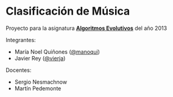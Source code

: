 Clasificación de Música
=======================

Proyecto para la asignatura [__Algoritmos Evolutivos__](http://www.fing.edu.uy/inco/cursos/geneticos/pmwiki/index.php?n=Main.HomePage) del año 2013

Integrantes:
- María Noel Quiñones ([@manoqui](https://github.com/manoqui))
- Javier Rey ([@vierja](https://github.com/vierja))

Docentes:
- Sergio Nesmachnow
- Martín Pedemonte

